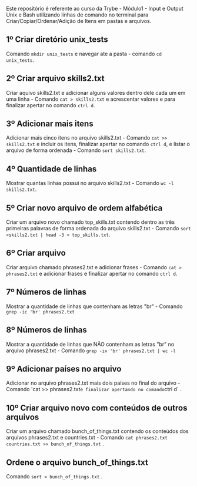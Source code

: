 Este repositório é referente ao curso da Trybe - Módulo1 - Input e Output Unix e Bash utilizando linhas de comando no terminal para Criar/Copiar/Ordenar/Adição de Itens em pastas e arquivos.

## 1º Criar diretório unix_tests
 Comando `mkdir unix_tests` e navegar ate a pasta - comando `cd unix_tests`.
 
## 2º Criar arquivo skills2.txt
 Criar aquivo skills2.txt e adicionar alguns valores dentro dele cada um em uma linha - Comando `cat > skills2.txt` e acrescentar valores e para finalizar apertar no comando `ctrl d`.
 
## 3º Adicionar mais itens
 Adicionar mais cinco itens no arquivo skills2.txt - Comando `cat >> skills2.txt` e incluir os itens, finalizar apertar no comando `ctrl d`, e listar o arquivo de forma ordenada - Comando `sort skills2.txt`.

## 4º Quantidade de linhas
 Mostrar quantas linhas possui no arquivo skills2.txt - Comando `wc -l skills2.txt`.
 
## 5º Criar novo arquivo de ordem alfabética
 Criar um arquivo novo chamado top_skills.txt contendo dentro as três primeiras palavras de forma ordenada do arquivo skills2.txt - Comando `sort <skills2.txt | head -3 > top_skills.txt`.
 
## 6º Criar arquivo 
Criar arquivo chamado phrases2.txt e adicionar frases - Comando `cat > phrases2.txt` e adicionar frases e finalizar apertar no comando `ctrl d`.

## 7º Números de linhas
 Mostrar a quantidade de linhas que contenham as letras "br" - Comando `grep -ic 'br' phrases2.txt`

## 8º Números de linhas
 Mostrar a quantidade de linhas que NÂO contenham as letras "br" no arquivo phrases2.txt - Comando `grep -iv 'br' phrases2.txt | wc -l`
 
## 9º Adicionar países no arquivo
 Adicionar no arquivo phrases2.txt mais dois países no final do arquivo - Comando 'cat >> phrases2.txt` e finalizar apertando no comando `ctrl d` .
 
## 10º Criar arquivo novo com conteúdos de outros arquivos
 Criar um arquivo chamado bunch_of_things.txt contendo os conteúdos dos arquivos phrases2.txt e countries.txt - Comando `cat phrases2.txt countries.txt >> bunch_of_things.txt` .
 
## Ordene o arquivo bunch_of_things.txt
 Comando `sort < bunch_of_things.txt` .
